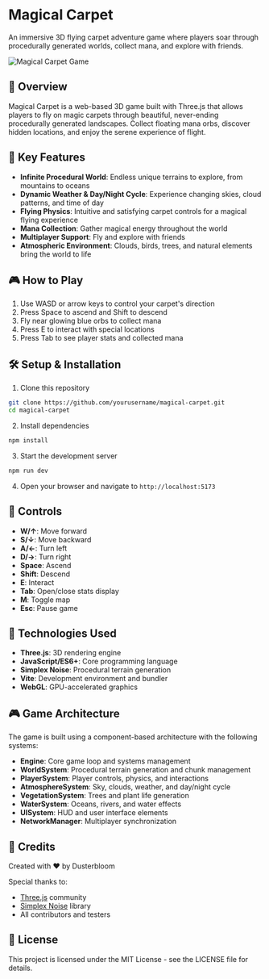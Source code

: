 # Magical Carpet

An immersive 3D flying carpet adventure game where players soar through procedurally generated worlds, collect mana, and explore with friends.

![Magical Carpet Game](docs/images/screenshot.png)

## 🌟 Overview

Magical Carpet is a web-based 3D game built with Three.js that allows players to fly on magic carpets through beautiful, never-ending procedurally generated landscapes. Collect floating mana orbs, discover hidden locations, and enjoy the serene experience of flight.

## 🚀 Key Features

- **Infinite Procedural World**: Endless unique terrains to explore, from mountains to oceans
- **Dynamic Weather & Day/Night Cycle**: Experience changing skies, cloud patterns, and time of day
- **Flying Physics**: Intuitive and satisfying carpet controls for a magical flying experience
- **Mana Collection**: Gather magical energy throughout the world
- **Multiplayer Support**: Fly and explore with friends
- **Atmospheric Environment**: Clouds, birds, trees, and natural elements bring the world to life

## 🎮 How to Play

1. Use WASD or arrow keys to control your carpet's direction
2. Press Space to ascend and Shift to descend
3. Fly near glowing blue orbs to collect mana
4. Press E to interact with special locations
5. Press Tab to see player stats and collected mana

## 🛠️ Setup & Installation

1. Clone this repository
```bash
git clone https://github.com/yourusername/magical-carpet.git
cd magical-carpet
```

2. Install dependencies
```bash
npm install
```

3. Start the development server
```bash
npm run dev
```

4. Open your browser and navigate to `http://localhost:5173`

## 🔧 Controls

- **W/↑**: Move forward
- **S/↓**: Move backward
- **A/←**: Turn left
- **D/→**: Turn right
- **Space**: Ascend
- **Shift**: Descend
- **E**: Interact
- **Tab**: Open/close stats display
- **M**: Toggle map
- **Esc**: Pause game

## 🧰 Technologies Used

- **Three.js**: 3D rendering engine
- **JavaScript/ES6+**: Core programming language
- **Simplex Noise**: Procedural terrain generation
- **Vite**: Development environment and bundler
- **WebGL**: GPU-accelerated graphics

## 🎮 Game Architecture

The game is built using a component-based architecture with the following systems:

- **Engine**: Core game loop and systems management
- **WorldSystem**: Procedural terrain generation and chunk management
- **PlayerSystem**: Player controls, physics, and interactions
- **AtmosphereSystem**: Sky, clouds, weather, and day/night cycle
- **VegetationSystem**: Trees and plant life generation
- **WaterSystem**: Oceans, rivers, and water effects
- **UISystem**: HUD and user interface elements
- **NetworkManager**: Multiplayer synchronization

## 🙌 Credits

Created with ❤️ by Dusterbloom

Special thanks to:
- [Three.js](https://threejs.org/) community
- [Simplex Noise](https://github.com/jwagner/simplex-noise) library
- All contributors and testers

## 📄 License

This project is licensed under the MIT License - see the LICENSE file for details.

